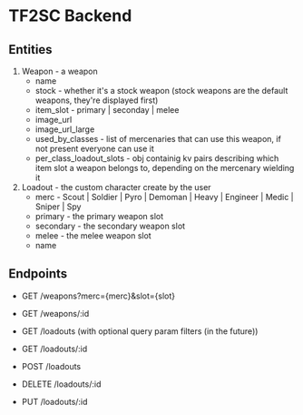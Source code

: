 # TF2SC Backend

## Entities
1. Weapon - a weapon
    - name
    - stock - whether it's a stock weapon (stock weapons are the default weapons, they're displayed first)
    - item_slot - primary | seconday | melee
    - image_url
    - image_url_large
    - used_by_classes - list of mercenaries that can use this weapon, if not present everyone can use it
    - per_class_loadout_slots - obj containig kv pairs describing which item slot a weapon belongs to, depending on the mercenary wielding it
2. Loadout - the custom character create by the user
    - merc - Scout | Soldier | Pyro | Demoman | Heavy | Engineer | Medic | Sniper | Spy
    - primary - the primary weapon slot
    - secondary - the secondary weapon slot
    - melee - the melee weapon slot
    - name

## Endpoints
- GET /weapons?merc={merc}&slot={slot}
- GET /weapons/:id     

- GET /loadouts (with optional query param filters (in the future))
- GET /loadouts/:id
- POST /loadouts
- DELETE /loadouts/:id
- PUT /loadouts/:id
